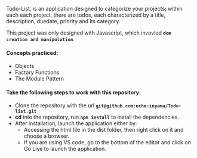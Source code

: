 Todo-List, is an application designed to categorize your projects; within each each project, there are todos, each characterized by a title, description, duedate, priority and its category.

This project was only designed with Javascript, which invovled **`dom creation and manipulation`**.

#### Concepts practiced:

- Objects
- Factory Functions
- The Module Pattern

#### Take the following steps to work with this repository:

- Clone the repository with the url **`git@github.com:uche-inyama/Todo-list.git`**
- **cd** into the repository, run **`npm install`** to install the dependencies.
- After installation, launch the application either by:
  - Accessing the html file in the dist folder, then right click on it and choose a browser.
  - If you are using VS code, go to the bottom of the editor and click on Go Live to launch the application.


